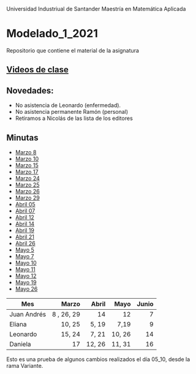 Universidad Industriual de Santander
Maestría en Matemática Aplicada

# Modelado\_1_2021

Repositorio que contiene el material de la asignatura


## [Videos de clase](https://drive.google.com/drive/folders/1fIgm-Z1lr8rRgyufmapgvj6V9Nx8j5Un?usp=sharing)

## Novedades:
* No asistencia de Leonardo (enfermedad).
* No asistencia permanente Ramón (personal)
* Retiramos a Nicolás de las lista de los editores


## Minutas

* [Marzo 8](https://github.com/juan-pineda/Modelado_1_2021/blob/main/Minutas/03_08_Juan.md)
* [Marzo 10](https://github.com/juan-pineda/Modelado_1_2021/blob/main/Minutas/03_10_Eliana.md)
* [Marzo 15](https://github.com/juan-pineda/Modelado_1_2021/blob/main/Minutas/03_15_LEO.md)
* [Marzo 17](https://github.com/juan-pineda/Modelado_1_2021/blob/main/Minutas/03_17_Daniela.md)
* [Marzo 24](https://github.com/juan-pineda/Modelado_1_2021/blob/main/Minutas/03_24_NICOLAS.md)
* [Marzo 25](https://github.com/juan-pineda/Modelado_1_2021/blob/main/Minutas/03_25_Ramon.md)
* [Marzo 26](https://github.com/juan-pineda/Modelado_1_2021/blob/main/Minutas/03_26_Juan.md)
* [Marzo 29](https://github.com/juan-pineda/Modelado_1_2021/blob/main/Minutas/03_29_Juan.md)
* [Abril 05](https://github.com/juan-pineda/Modelado_1_2021/blob/main/Minutas/04_05_Eliana.md)
* [Abril 07](https://github.com/juan-pineda/Modelado_1_2021/blob/main/Minutas/04_07_LEO.md)
* [Abril 12](https://github.com/juan-pineda/Modelado_1_2021/blob/main/Minutas/04_12_Daniela.md)
* [Abril 14](https://github.com/juan-pineda/Modelado_1_2021/blob/main/Minutas/04_14_Juan.md)
* [Abril 19](https://github.com/juan-pineda/Modelado_1_2021/blob/main/Minutas/04_19_Eliana.md)
* [Abril 21](https://github.com/juan-pineda/Modelado_1_2021/blob/main/Minutas/04_21_LEO.md)
* [Abril 26](https://github.com/juan-pineda/Modelado_1_2021/blob/main/Minutas/04_26_Daniela.md)
* [Mayo 5](https://github.com/juan-pineda/Modelado_1_2021/blob/main/Minutas/05_05_Juan.md)
* [Mayo 7](https://github.com/juan-pineda/Modelado_1_2021/blob/main/Minutas/05_07_Eliana.md)
* [Mayo 10](https://github.com/juan-pineda/Modelado_1_2021/blob/main/Minutas/05_10_LEO.md)
* [Mayo 11](https://github.com/juan-pineda/Modelado_1_2021/blob/main/Minutas/05_11_Daniela.md)
* [Mayo 12](https://github.com/juan-pineda/Modelado_1_2021/blob/main/Minutas/05_12_Juan.md)
* [Mayo 19](https://github.com/juan-pineda/Modelado_1_2021/blob/main/Minutas/05_19_Eliana.md)
* [Mayo 26](https://github.com/juan-pineda/Modelado_1_2021/blob/main/Minutas/05_26_LEO.md)


| Mes         | Marzo          | Abril           | Mayo   |Junio    |
| ------------| --------------:| --------------: |-------:|--------:|
| Juan Andrés | 8 , 26, 29     | 14              |12      |7
| Eliana      | 10, 25         | 5, 19           |7,19    |9
| Leonardo    | 15, 24         | 7, 21           |10, 26  |14
| Daniela     | 17             | 12, 26          |11, 31  |16

Esto es una prueba de algunos cambios realizados el día 05_10, desde la rama Variante.



